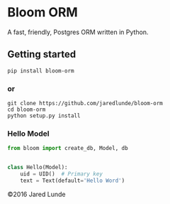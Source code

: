 # Bloom ORM
A fast, friendly, Postgres ORM written in Python.


## Getting started
`pip install bloom-orm`

### or

```shell
git clone https://github.com/jaredlunde/bloom-orm
cd bloom-orm
python setup.py install
```

### Hello Model
```python
from bloom import create_db, Model, db


class Hello(Model):
    uid = UID()  # Primary key
    text = Text(default='Hello Word')    
```


©2016 Jared Lunde
